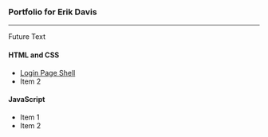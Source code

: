 ### Portfolio for Erik Davis
***

Future Text

#### HTML and CSS
* [Login Page Shell]()
* Item 2

#### JavaScript
* Item 1
* Item 2
